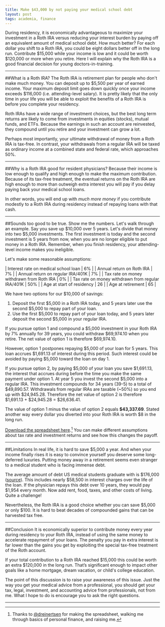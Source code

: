 ```yaml
---
title: Make $43,000 by not paying your medical school debt
layout: post
tags: academia, finance
---
```


During residency, it is economically advantageous to maximize your investment in a Roth IRA versus reducing your interest burden by paying off an equivalent amount of medical school debt. How much better? For each dollar you shift to a Roth IRA, you could be eight dollars better off in the long run. Contribute $15,000 while your income is low and it could be worth $120,000 or more when you retire. Here I will explain why the Roth IRA is a good financial decision for young doctors-in-training.

---

##What is a Roth IRA?
The Roth IRA is retirement plan for people who don't make much money. You can deposit up to $5,500 per year of earned income. Your maximum deposit limit goes down quickly once your income exceeds $116,000 (i.e. attending-level salary). It is pretty likely that the only time in your life you will be able to exploit the benefits of a Roth IRA is before you complete your residency.

Roth IRAs have a wide range of investment choices, but the best long term returns are likely to come from investments in equities (stocks), mutual funds, and ETFs. Because the earnings in such an account are reinvested, they compound until you retire and your investment can grow a lot.

Perhaps most importantly, your ultimate withdrawal of money from a Roth IRA is tax-free. In contrast, your withdrawals from a regular IRA will be taxed as ordinary income at a combined state and federal rate, which approaches 50%.

---

##Why is a Roth IRA good for resident physicians?
Because their income is low enough to qualify and high enough to make the maximum contribution. Because of its tax-free treatment, the eventual returns on the Roth IRA are high enough to more than outweigh extra interest you will pay if you delay paying back your medical school loans.

In other words, you will end up with *much more money* if you contribute modestly to a Roth IRA during residency instead of repaying loans with that cash.

---

##Sounds too good to be true. Show me the numbers.
Let's walk through an example. Say you save up $10,000 over 5 years. Let's divide that money into two $5,000 investments. The first investment is today and the second investment is 5 years from now, when you are no longer eligible to put money in a Roth IRA. Remember, when you finish residency, your attending-level income makes you ineligible.

Let's make some reasonable assumptions:

| Interest rate on medical school loan      | 6% |
| Annual return on Roth IRA                 | 7% |
| Annual return on regular IRA/401K         | 7% |
| Tax rate on money withdrawn from Roth IRA 	 | 0% |
| Tax rate on money withdrawn from regular IRA/401K | 50% |
| Age at start of residency            	 | 26 |
| Age at retirement                         | 65 |

We have two options for our $10,000 of savings:

1. Deposit the first $5,000 in a Roth IRA today, and 5 years later use the second $5,000 to repay part of your loan.
2. Use the first $5,000 to repay part of your loan today, and 5 years later deposit the second $5,000 in your regular IRA.

If you pursue option 1 and compound a $5,000 investment in your Roth IRA by 7% annually for 39 years, you could withdraw $69,974.10 when you retire. The net value of option 1 is therefore $69,974.10.

However, option 1 postpones repaying $5,000 of your loan for 5 years. This loan accrues $1,691.13 of interest during this period. Such interest could be avoided by paying $5,000 toward the loan on day 1.

If you pursue option 2, by paying $5,000 of your loan you save $1,691.13, the interest that accrues during before the time you make the same payment under option 1. At year 5 you invest the second $5,000 into a regular IRA. This investment compounds for 34 years (39-5) to a total of $49,890.57. Withdrawals from regular IRAs are taxable (~50%) so you end up with $24,945.28. Therefore the net value of option 2 is therefore $1,691.13 + $24,945.28 = $26,636.41.

The value of option 1 minus the value of option 2 equals **$43,337.69**. Stated another way every dollar you diverted into your Roth IRA is worth $8 in the long run. 

[Download the spreadsheet here](/assets/rothira.xls).[^1] You can make different assumptions about tax rate and investment returns and see how this changes the payoff.

---

##Limitations
In real life, it is hard to save $5,000 a year. And when your income finally rises it is easy to convince yourself you deserve some long-deferred luxuries. Putting money away in a retirement seems even stranger to a medical student who is facing immense debt.

The average amount of debt US medical students graduate with is $176,000 ([source](https://www.aamc.org/download/296002/data/aibvol12_no2.pdf)). This includes nearly $58,500 in interest charges over the life of the loan. If the physician repays this debt over 10 years, they would pay $1,954 every month. Now add rent, food, taxes, and other costs of living. Quite a challenge!

Nevertheless, the Roth IRA is a good choice whether you can save $5,000 or only $100. It is hard to beat decades of compounded gains that can be harvested tax free.

---
 
##Conclusion
It is economically superior to contribute money every year during residency to your Roth IRA, instead of using the same money to accelerate repayment of your loans. The penalty you pay in extra interest is far lower than the gains you get by exploiting the special tax-free treatment of the Roth account.

If your total contribution to a Roth IRA reached $15,000 this could be worth an extra $120,000 in the long run. That’s significant enough to impact other goals like a home mortgage, dream vacation, or child's college education.

The point of this discussion is to raise your awareness of this issue. Just the way you get your medical advice from a professional, you should get your tax, legal, investment, and accounting advice from professionals, not from me. What I hope to do is encourage you to ask the right questions.

---

[^1]: Thanks to [@dreinertsen](https://twitter.com/DReinertsen) for making the spreadsheet, walking me through basics of personal finance, and raising me.

